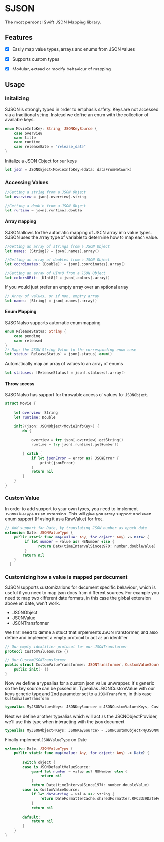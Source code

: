# SJSON
The most personal Swift JSON Mapping library.

## Features
- [x] Easily map value types, arrays and enums from JSON values
- [x] Supports custom types
- [x] Modular, extend or modify behaviour of mapping


## Usage 
### Initalizing
SJSON is strongly typed in order to emphasis safety. Keys are not accessed via a traditional string. Instead we define an enum with the collection of available keys.

```swift
enum MovieInfoKey: String, JSONKeySource {
    case overview
    case title
    case runtime
    case releaseDate = "release_date"
}
```
Initalize a JSON Object for our keys
```swift
let json = JSONObject<MovieInfoKey>(data: dataFromNetwork)
```

### Accessing Values
```swift
//Getting a string from a JSON Object
let overview = json[.overview].string
```
```swift
//Getting a double from a JSON Object
let runtime = json[.runtime].double
```

#### Array mapping
SJSON allows for the automatic mapping of JSON array into value types. SJSON uses the array type of variable to determine how to map each value.
```swift
//Getting an array of strings from a JSON Object
let names: [String]? = json[.names].array()
```
```swift
//Getting an array of doubles from a JSON Object
let coordinates: [Double]? = json[.coordinates].array()
```
```swift
//Getting an array of UInt8 from a JSON Object
let colors8Bit: [UInt8]? = json[.colors].array()
```
If you would just prefer an empty array over an optional array
```swift
// Array of values, or if non, emptry array 
let names: [String] = json[.names].array()
```
#### Enum Mapping
SJSON also supports automatic enum mapping
```swift
enum ReleaseStatus: String {
    case pending
    case released
}
// Maps the JSON String Value to the corresponding enum case
let status: ReleaseStatus? = json[.status].enum()
```
Automatically map an array of values to an array of enums
```swift
let statuses: [ReleaseStatus] = json[.statuses].array()
```
#### Throw access
SJSON also has support for throwable access of values for `JSONObject`.
```swift
struct Movie {
    
    let overview: String
    let runtime: Double
    
    init?(json: JSONObject<MovieInfoKey>) {
        do {
            
            overview = try json[.overview].getString()
            runtime = try json[.runtime].getNumber()
            
        } catch {
            if let jsonError = error as? JSONError {
                print(jsonError)
            }
            return nil
        }
    }
}
```
### Custom Value
In order to add support to your own types, you need to implement `JSONValueType` as an extension. This will give you array support and even enum support (If using it as a RawValue) for free.
```swift
// Add support for Date, by translating JSON number as epoch date
extension Date: JSONValueType {
    public static func map(value: Any, for object: Any) -> Date? {
         if let number = value as? NSNumber else {
               return Date(timeIntervalSince1970: number.doubleValue)
         }
        return nil
    }
  }
```
### Customizing how a value is mapped per document
SJSON supports customizations for document specific behaviour, which is useful if you need to map json docs from different sources. For example you need to map two different date formats, in this case the global extension above on date, won't work.

- JSONObject
- JSONValue
- JSONTransformer

We first need to define a struct that implements JSONTransformer, and also define and implement a empty protocol to act as an identifier
```swift
// Our empty identifier protocol for our JSONTransformer
protocol CustomValueSource {}

// Our CustomJSONTransformer
public struct CustomValueTransformer: JSONTransformer, CustomValueSource {
    public init() {}
}
```

Now we define a typealias for a custom json value unwrapper. It's generic so the key source can be passed in. Typealias JSONCustomValue with our keys generic type and 2nd parameter set to a `JSONTransform`, in this case  `CustomValueTransform`
```swift
typealias MyJSONValue<Keys: JSONKeySource> = JSONCustomValue<Keys, CustomValueTransformer>
```
Next we define another typealias which will act as the JSONObjectProvider, we'll use this type when interacting with the json document
```swift
typealias MyJSONObject<Keys: JSONKeySource> = JSONCustomObject<MyJSONValue<Keys>>
```
Finally implement `JSONValueType` on Date
```swift
extension Date: JSONValueType {
    public static func map(value: Any, for object: Any) -> Date? {
       
        switch object {
        case is JSONDefaultValueSource:
            guard let number = value as? NSNumber else {
                return nil
            }
            return Date(timeIntervalSince1970: number.doubleValue)
        case is CustomValueSource:
            if let dateString = value as? String {
                return DateFormatterCache.sharedFormatter.RFC3339DateFormatter.date(from: dateString)
            }
            return nil
            
        default:
            return nil
        }
    }
}
```



